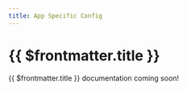 ```yaml
---
title: App Specific Config
---
```


<script setup>
    import DocsPackageVersion from '../../../src/views/compos/DocsPackageVersion.vue'
</script>






# {{ $frontmatter.title }}

{{ $frontmatter.title }} documentation coming soon!

<!--- #TODO write docs --->






<DocsPackageVersion/>
